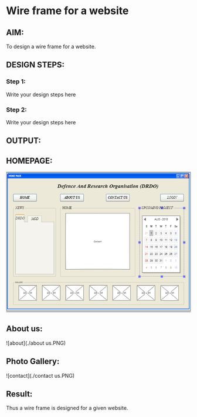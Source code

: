 # Wire frame for a website

## AIM:
To design a wire frame for a website.

## DESIGN STEPS:

### Step 1:
Write your design steps here 

### Step 2:
Write your design steps here

## OUTPUT:

## HOMEPAGE:
![homepage](./homepage.PNG)
## About us:
![about](./about us.PNG)
## Photo Gallery:
![contact](./contact us.PNG)

## Result:
Thus a wire frame is designed for a given website.
